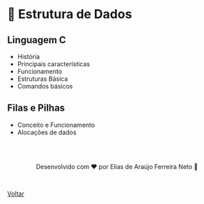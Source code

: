 # 🧩 Estrutura de Dados

## Linguagem C

- História
- Principais características
- Funcionamento
- Estruturas Básica
- Comandos básicos

## Filas e Pilhas

- Conceito e Funcionamento
- Alocações de dados

<br>
<br>

<p align="center"> Desenvolvido com ❤ por Elias de Araújo Ferreira Neto 👋 <p>

<br>

<a href="../../">Voltar</a>
